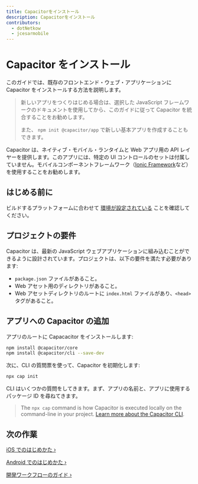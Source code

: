 ```yaml
---
title: Capacitorをインストール
description: Capacitorをインストール
contributors:
  - dotNetkow
  - jcesarmobile
---
```


# Capacitor をインストール

このガイドでは、既存のフロントエンド・ウェブ・アプリケーションに Capacitor をインストールする方法を説明します。

> 新しいアプリをつくりはじめる場合は、選択した JavaScript フレームワークのドキュメントを使用してから、このガイドに従って Capacitor を統合することをお勧めします。
>
> また、 `npm init @capacitor/app` で新しい基本アプリを作成することもできます。

Capacitor は、ネイティブ・モバイル・ランタイムと Web アプリ用の API レイヤーを提供します。このアプリには、特定の UI コントロールのセットは付属していません。モバイルコンポーネントフレームワーク（[Ionic Framework](https://ionicframework.com/)など）を使用することをお勧めします。

## はじめる前に

ビルドするプラットフォームに合わせて [環境が設定されている](/docs/getting-started/environment-setup) ことを確認してください。

## プロジェクトの要件

Capacitor は、最新の JavaScript ウェブアプリケーションに組み込むことができるように設計されています。プロジェクトは、以下の要件を満たす必要があります:

- `package.json` ファイルがあること。
- Web アセット用のディレクトリがあること。
- Web アセットディレクトリのルートに `index.html` ファイルがあり、`<head>` タグがあること。

## アプリへの Capacitor の追加

アプリのルートに Capacacitor をインストールします:

```bash
npm install @capacitor/core
npm install @capacitor/cli --save-dev
```

次に、CLI の質問票を使って、Capacitor を初期化します:

```bash
npx cap init
```

CLI はいくつかの質問をしてきます。まず、アプリの名前と、アプリに使用するパッケージ ID を尋ねてきます。

> The `npx cap` command is how Capacitor is executed locally on the command-line in your project. [Learn more about the Capacitor CLI](/docs/cli).

## 次の作業

[iOS でのはじめかた &#8250;](/docs/ios)

[Android でのはじめかた &#8250;](/docs/android)

[開発ワークフローのガイド &#8250;](/docs/basics/workflow)
